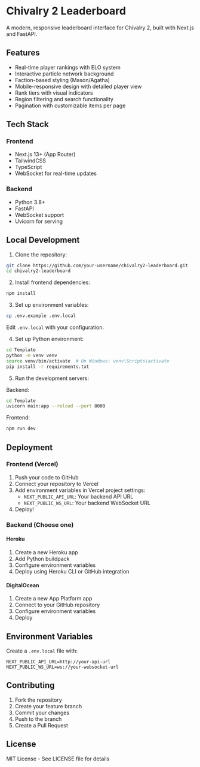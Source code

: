 # Chivalry 2 Leaderboard

A modern, responsive leaderboard interface for Chivalry 2, built with Next.js and FastAPI.

## Features

- Real-time player rankings with ELO system
- Interactive particle network background
- Faction-based styling (Mason/Agatha)
- Mobile-responsive design with detailed player view
- Rank tiers with visual indicators
- Region filtering and search functionality
- Pagination with customizable items per page

## Tech Stack

### Frontend
- Next.js 13+ (App Router)
- TailwindCSS
- TypeScript
- WebSocket for real-time updates

### Backend
- Python 3.8+
- FastAPI
- WebSocket support
- Uvicorn for serving

## Local Development

1. Clone the repository:
```bash
git clone https://github.com/your-username/chivalry2-leaderboard.git
cd chivalry2-leaderboard
```

2. Install frontend dependencies:
```bash
npm install
```

3. Set up environment variables:
```bash
cp .env.example .env.local
```
Edit `.env.local` with your configuration.

4. Set up Python environment:
```bash
cd Template
python -m venv venv
source venv/bin/activate  # On Windows: venv\Scripts\activate
pip install -r requirements.txt
```

5. Run the development servers:

Backend:
```bash
cd Template
uvicorn main:app --reload --port 8000
```

Frontend:
```bash
npm run dev
```

## Deployment

### Frontend (Vercel)

1. Push your code to GitHub
2. Connect your repository to Vercel
3. Add environment variables in Vercel project settings:
   - `NEXT_PUBLIC_API_URL`: Your backend API URL
   - `NEXT_PUBLIC_WS_URL`: Your backend WebSocket URL
4. Deploy!

### Backend (Choose one)

#### Heroku
1. Create a new Heroku app
2. Add Python buildpack
3. Configure environment variables
4. Deploy using Heroku CLI or GitHub integration

#### DigitalOcean
1. Create a new App Platform app
2. Connect to your GitHub repository
3. Configure environment variables
4. Deploy

## Environment Variables

Create a `.env.local` file with:

```env
NEXT_PUBLIC_API_URL=http://your-api-url
NEXT_PUBLIC_WS_URL=ws://your-websocket-url
```

## Contributing

1. Fork the repository
2. Create your feature branch
3. Commit your changes
4. Push to the branch
5. Create a Pull Request

## License

MIT License - See LICENSE file for details